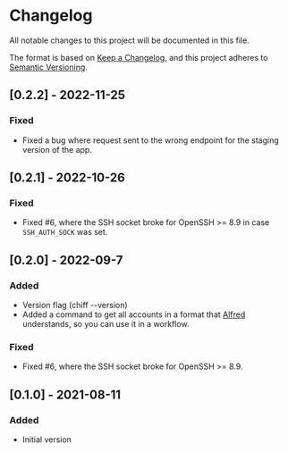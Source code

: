 # Changelog

All notable changes to this project will be documented in this file.

The format is based on [Keep a Changelog](https://keepachangelog.com/en/1.0.0/),
and this project adheres to [Semantic Versioning](https://semver.org/spec/v2.0.0.html).

## [0.2.2] - 2022-11-25

### Fixed

- Fixed a bug where request sent to the wrong endpoint for the staging version of the app.

## [0.2.1] - 2022-10-26

### Fixed

- Fixed #6, where the SSH socket broke for OpenSSH >= 8.9 in case `SSH_AUTH_SOCK` was set.

## [0.2.0] - 2022-09-7

### Added

- Version flag (chiff --version)
- Added a command to get all accounts in a format that [Alfred](https://www.alfredapp.com) understands, so you can use it in a workflow.

### Fixed

- Fixed #6, where the SSH socket broke for OpenSSH >= 8.9.

## [0.1.0] - 2021-08-11

### Added

- Initial version
